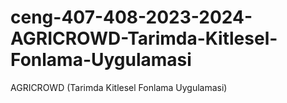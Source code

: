 # ceng-407-408-2023-2024-AGRICROWD-Tarimda-Kitlesel-Fonlama-Uygulamasi
AGRICROWD (Tarimda Kitlesel Fonlama Uygulamasi)
